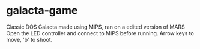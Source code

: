 # galacta-game
Classic DOS Galacta made using MIPS, ran on a edited version of MARS
Open the LED controller and connect to MIPS before running. Arrow keys to move, 'b' to shoot.
